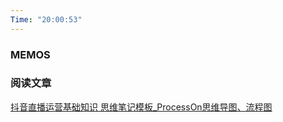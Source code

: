 ```yaml
---
Time: "20:00:53"
---
```


### MEMOS




### 阅读文章

[抖音直播运营基础知识 思维笔记模板\_ProcessOn思维导图、流程图](https://www.processon.com/view/625cd7810e3e74074ac12275)




